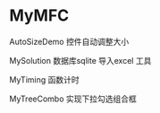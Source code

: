 # MyMFC
AutoSizeDemo 控件自动调整大小

MySolution 数据库sqlite 导入excel 工具

MyTiming 函数计时

MyTreeCombo 实现下拉勾选组合框

